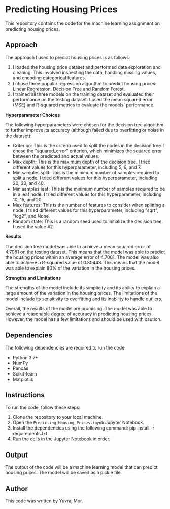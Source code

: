 # Predicting Housing Prices

This repository contains the code for the machine learning assignment on predicting housing prices.

## Approach

The approach I used to predict housing prices is as follows:
1. I loaded the housing price dataset and performed data exploration and cleaning. This involved inspecting the data, handling missing values, and encoding categorical features.
2. I chose three popular regression algorithm to predict housing prices: Linear Regression, Decision Tree and Random Forest.
3. I trained all three models on the training dataset and evaluated their performance on the testing dataset. I used the mean squared error (MSE) and R-squared metrics to evaluate the models' performance.

**Hyperparameter Choices**

The following hyperparameters were chosen for the decision tree algorithm to further improve its accuracy (although failed due to overfitting or noise in the dataset):

* Criterion: This is the criteria used to split the nodes in the decision tree. I chose the "squared_error" criterion, which minimizes the squared error between the predicted and actual values.
* Max depth: This is the maximum depth of the decision tree. I tried different values for this hyperparameter, including 5, 6, and 7.
* Min samples split: This is the minimum number of samples required to split a node. I tried different values for this hyperparameter, including 20, 30, and 40.
* Min samples leaf: This is the minimum number of samples required to be in a leaf node. I tried different values for this hyperparameter, including 10, 15, and 20.
* Max features: This is the number of features to consider when splitting a node. I tried different values for this hyperparameter, including "sqrt", "log2", and None.
* Random state: This is a random seed used to initialize the decision tree. I used the value 42.

**Results**

The decision tree model was able to achieve a mean squared error of 4.7081 on the testing dataset. This means that the model was able to predict the housing prices within an average error of 4.7081. The model was also able to achieve a R-squared value of 0.80443. This means that the model was able to explain 80% of the variation in the housing prices.

**Strengths and Limitations**

The strengths of the model include its simplicity and its ability to explain a large amount of the variation in the housing prices. The limitations of the model include its sensitivity to overfitting and its inability to handle outliers.

Overall, the results of the model are promising. The model was able to achieve a reasonable degree of accuracy in predicting housing prices. However, the model has a few limitations and should be used with caution.

## Dependencies

The following dependencies are required to run the code:

* Python 3.7+
* NumPy
* Pandas
* Scikit-learn
* Matplotlib

## Instructions

To run the code, follow these steps:

1. Clone the repository to your local machine.
2. Open the `Predicting_Housing_Prices.ipynb` Jupyter Notebook.
3. Install the dependencies using the following command:
   pip install -r requirements.txt
4. Run the cells in the Jupyter Notebook in order.

## Output
The output of the code will be a machine learning model that can predict housing prices. The model will be saved as a pickle file.

## Author
This code was written by Yuvraj Mor.
